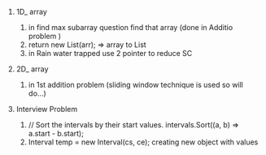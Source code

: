 1. 1D_ array 
    1. in find max subarray question
          find that array (done in Additio problem )
    2. return new List<int>(arr); => array to   List
    3. in Rain water trapped use 2 pointer to reduce SC

2. 2D_ array
      1. in 1st addition problem (sliding window technique is used so will do...)

3. Interview Problem
      1. // Sort the intervals by their start values.
        intervals.Sort((a, b) => a.start - b.start);
      2. Interval temp = new Interval(cs, ce); creating new object with values


